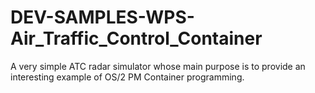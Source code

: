DEV-SAMPLES-WPS-Air_Traffic_Control_Container
=============================================

A very simple ATC radar simulator whose main purpose is to provide an interesting example of OS/2 PM Container programming.

